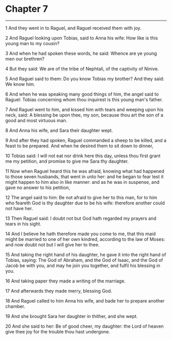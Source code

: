 # Chapter 7

***

1 And they went in to Raguel, and Raguel received them with joy.

2 And Raguel looking upon Tobias, said to Anna his wife: How like is this young man to my cousin?

3 And when he had spoken these words, he said: Whence are ye young men our brethren?

4 But they said: We are of the tribe of Nephtali, of the captivity of Ninive.

5 And Raguel said to them: Do you know Tobias my brother? And they said: We know him.

6 And when he was speaking many good things of him, the angel said to Raguel: Tobias concerning whom thou inquirest is this young man's father.

7 And Raguel went to him, and kissed him with tears and weeping upon his neck, said: A blessing be upon thee, my son, because thou art the son of a good and most virtuous man.

8 And Anna his wife, and Sara their daughter wept.

9 And after they had spoken, Raguel commanded a sheep to be killed, and a feast to be prepared. And when he desired them to sit down to dinner,

10 Tobias said: I will not eat nor drink here this day, unless thou first grant me my petition, and promise to give me Sara thy daughter.

11 Now when Raguel heard this he was afraid, knowing what had happened to those seven husbands, that went in unto her: and he began to fear lest it might happen to him also in like manner: and as he was in suspense, and gave no answer to his petition,

12 The angel said to him: Be not afraid to give her to this man, for to him who feareth God is thy daughter due to be his wife: therefore another could not have her.

13 Then Raguel said: I doubt not but God hath regarded my prayers and tears in his sight.

14 And I believe he hath therefore made you come to me, that this maid might be married to one of her own kindred, according to the law of Moses: and now doubt not but I will give her to thee.

15 And taking the right hand of his daughter, he gave it into the right hand of Tobias, saying: The God of Abraham, and the God of Isaac, and the God of Jacob be with you, and may he join you together, and fulfil his blessing in you.

16 And taking paper they made a writing of the marriage.

17 And afterwards they made merry, blessing God.

18 And Raguel called to him Anna his wife, and bade her to prepare another chamber.

19 And she brought Sara her daughter in thither, and she wept.

20 And she said to her: Be of good cheer, my daughter: the Lord of heaven give thee joy for the trouble thou hast undergone.

